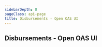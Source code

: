 ```yaml
---
sidebarDepth: 0
pageClass: api-page
title: Disbursements - Open OAS UI
---
```


## Disbursements - Open OAS UI

<SwaggerComponent :url="'/swagger-files/mobile-money-api-specification-1.2.0-disbursements.yaml'"/>